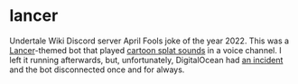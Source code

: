 # lancer
Undertale Wiki Discord server April Fools joke of the year 2022. This was a [Lancer](https://deltarune.fandom.com/wiki/Lancer)-themed bot that played [cartoon splat sounds](https://youtu.be/lO7jKIVk8Zo) in a voice channel. I left it running afterwards, but, unfortunately, DigitalOcean had [an incident](https://status.digitalocean.com/incidents/xkpsn9hbnnlz) and the bot disconnected once and for always.

